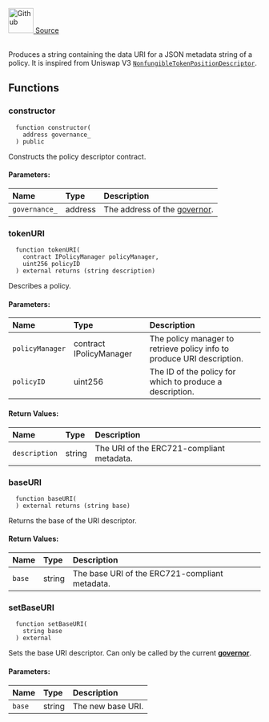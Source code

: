 <a href="https://github.com/solace-fi/solace-core/blob/main/contracts/utils/PolicyDescriptorV2.sol"><img src="/img/github.svg" alt="Github" width="50px"/> Source</a><br/><br/>

Produces a string containing the data URI for a JSON metadata string of a policy.
It is inspired from Uniswap V3 [`NonfungibleTokenPositionDescriptor`](https://docs.uniswap.org/protocol/reference/periphery/NonfungibleTokenPositionDescriptor).


## Functions
### constructor
```solidity
  function constructor(
    address governance_
  ) public
```
Constructs the policy descriptor contract.


#### Parameters:
| Name | Type | Description                                                          |
| :--- | :--- | :------------------------------------------------------------------- |
|`governance_` | address | The address of the [governor](/docs/protocol/governance).

### tokenURI
```solidity
  function tokenURI(
    contract IPolicyManager policyManager,
    uint256 policyID
  ) external returns (string description)
```
Describes a policy.


#### Parameters:
| Name | Type | Description                                                          |
| :--- | :--- | :------------------------------------------------------------------- |
|`policyManager` | contract IPolicyManager | The policy manager to retrieve policy info to produce URI description.
|`policyID` | uint256 | The ID of the policy for which to produce a description.

#### Return Values:
| Name                           | Type          | Description                                                                  |
| :----------------------------- | :------------ | :--------------------------------------------------------------------------- |
|`description`| string | The URI of the ERC721-compliant metadata.
### baseURI
```solidity
  function baseURI(
  ) external returns (string base)
```
Returns the base of the URI descriptor.



#### Return Values:
| Name                           | Type          | Description                                                                  |
| :----------------------------- | :------------ | :--------------------------------------------------------------------------- |
|`base`| string | The base URI of the ERC721-compliant metadata.
### setBaseURI
```solidity
  function setBaseURI(
    string base
  ) external
```
Sets the base URI descriptor.
Can only be called by the current [**governor**](/docs/protocol/governance).


#### Parameters:
| Name | Type | Description                                                          |
| :--- | :--- | :------------------------------------------------------------------- |
|`base` | string | The new base URI.

